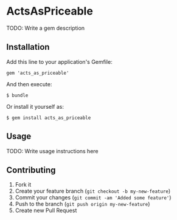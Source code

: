 # ActsAsPriceable

TODO: Write a gem description

## Installation

Add this line to your application's Gemfile:

    gem 'acts_as_priceable'

And then execute:

    $ bundle

Or install it yourself as:

    $ gem install acts_as_priceable

## Usage

TODO: Write usage instructions here

## Contributing

1. Fork it
2. Create your feature branch (`git checkout -b my-new-feature`)
3. Commit your changes (`git commit -am 'Added some feature'`)
4. Push to the branch (`git push origin my-new-feature`)
5. Create new Pull Request
